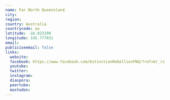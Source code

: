 ```yaml
---
name: Far North Queensland
city:
region:
country: Australia
countrycode: au
latitude: -16.923299
longitude: 145.777031
email:
publiciseemail: false
links:
  website:
  facebook: https://www.facebook.com/ExtinctionRebellionFNQ/?ref=br_rs
  youtube:
  twitter:
  instagram:
  diaspora:
  peertube:
  mastodon:
---
```

